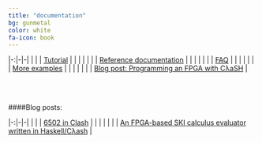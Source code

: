 ```yaml
---
title: "documentation"
bg: gunmetal
color: white
fa-icon: book
---
```


|-:|-|-|
| <i class="fa fa-book text-white fa-lg"></i> | | [Tutorial](http://hackage.haskell.org/package/clash-prelude/docs/CLaSH-Tutorial.html) |
| | |
| <i class="fa fa-book text-white fa-lg"></i> | | [Reference documentation](http://hackage.haskell.org/package/clash-prelude/docs/CLaSH-Prelude.html) |
| | |
| <i class="fa fa-github-square text-white fa-lg"></i> | | [FAQ](https://github.com/clash-lang/clash-compiler/wiki/FAQ) |
| | |
| <i class="fa fa-book text-white fa-lg"></i> | | [More examples](http://hackage.haskell.org/package/clash-prelude/docs/CLaSH-Examples.html) |
| | |
| <i class="fa fa-globe text-white fa-lg"></i> | | [Blog post: Programming an FPGA with CλaSH](http://christiaanb.github.io/posts/clash-fpga-starter/) |

<br/><br/>

####Blog posts:

|-:|-|-|
| <i class="fa fa-globe text-white fa-lg"></i> | | [6502 in Clash](http://polygonalhell.blogspot.com/2015/09/haskell-and-hardware.html) |
| | |
| <i class="fa fa-globe text-white fa-lg"></i> | | [An FPGA-based SKI calculus evaluator written in Haskell/Cλash](http://yager.io/HaSKI/HaSKI.html) |

